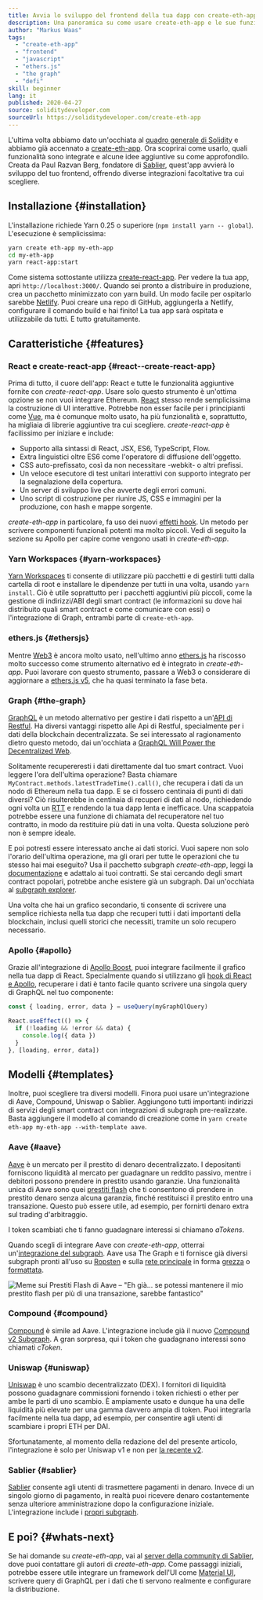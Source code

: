 ```yaml
---
title: Avvia lo sviluppo del frontend della tua dapp con create-eth-app
description: Una panoramica su come usare create-eth-app e le sue funzionalità
author: "Markus Waas"
tags:
  - "create-eth-app"
  - "frontend"
  - "javascript"
  - "ethers.js"
  - "the graph"
  - "defi"
skill: beginner
lang: it
published: 2020-04-27
source: soliditydeveloper.com
sourceUrl: https://soliditydeveloper.com/create-eth-app
---
```


L'ultima volta abbiamo dato un'occhiata al [quadro generale di Solidity](https://soliditydeveloper.com/solidity-overview-2020) e abbiamo già accennato a [create-eth-app](https://github.com/PaulRBerg/create-eth-app). Ora scoprirai come usarlo, quali funzionalità sono integrate e alcune idee aggiuntive su come approfondilo. Creata da Paul Razvan Berg, fondatore di [Sablier](http://sablier.com/), quest'app avvierà lo sviluppo del tuo frontend, offrendo diverse integrazioni facoltative tra cui scegliere.

## Installazione {#installation}

L'installazione richiede Yarn 0.25 o superiore (`npm install yarn -- global`). L'esecuzione è semplicissima:

```bash
yarn create eth-app my-eth-app
cd my-eth-app
yarn react-app:start
```

Come sistema sottostante utilizza [create-react-app](https://github.com/facebook/create-react-app). Per vedere la tua app, apri `http://localhost:3000/`. Quando sei pronto a distribuire in produzione, crea un pacchetto minimizzato con yarn build. Un modo facile per ospitarlo sarebbe [Netlify](https://www.netlify.com/). Puoi creare una repo di GitHub, aggiungerla a Netlify, configurare il comando build e hai finito! La tua app sarà ospitata e utilizzabile da tutti. E tutto gratuitamente.

## Caratteristiche {#features}

### React e create-react-app {#react--create-react-app}

Prima di tutto, il cuore dell'app: React e tutte le funzionalità aggiuntive fornite con _create-react-app_. Usare solo questo strumento è un'ottima opzione se non vuoi integrare Ethereum. [React](https://reactjs.org/) stesso rende semplicissima la costruzione di UI interattive. Potrebbe non esser facile per i principianti come [Vue](https://vuejs.org/), ma è comunque molto usato, ha più funzionalità e, soprattutto, ha migliaia di librerie aggiuntive tra cui scegliere. _create-react-app_ è facilissimo per iniziare e include:

- Supporto alla sintassi di React, JSX, ES6, TypeScript, Flow.
- Extra linguistici oltre ES6 come l'operatore di diffusione dell'oggetto.
- CSS auto-prefissato, così da non necessitare -webkit- o altri prefissi.
- Un veloce esecutore di test unitari interattivi con supporto integrato per la segnalazione della copertura.
- Un server di sviluppo live che avverte degli errori comuni.
- Uno script di costruzione per riunire JS, CSS e immagini per la produzione, con hash e mappe sorgente.

_create-eth-app_ in particolare, fa uso dei nuovi [effetti hook](https://reactjs.org/docs/hooks-effect.html). Un metodo per scrivere componenti funzionali potenti ma molto piccoli. Vedi di seguito la sezione su Apollo per capire come vengono usati in _create-eth-app_.

### Yarn Workspaces {#yarn-workspaces}

[Yarn Workspaces](https://classic.yarnpkg.com/en/docs/workspaces/) ti consente di utilizzare più pacchetti e di gestirli tutti dalla cartella di root e installare le dipendenze per tutti in una volta, usando `yarn install`. Ciò è utile soprattutto per i pacchetti aggiuntivi più piccoli, come la gestione di indirizzi/ABI degli smart contract (le informazioni su dove hai distribuito quali smart contract e come comunicare con essi) o l'integrazione di Graph, entrambi parte di `create-eth-app`.

### ethers.js {#ethersjs}

Mentre [Web3](https://docs.web3js.org/) è ancora molto usato, nell'ultimo anno [ethers.js](https://docs.ethers.io/) ha riscosso molto successo come strumento alternativo ed è integrato in _create-eth-app_. Puoi lavorare con questo strumento, passare a Web3 o considerare di aggiornare a [ethers.js v5](https://docs.ethers.org/v5/), che ha quasi terminato la fase beta.

### Graph {#the-graph}

[GraphQL](https://graphql.org/) è un metodo alternativo per gestire i dati rispetto a un'[API di Restful](https://restfulapi.net/). Ha diversi vantaggi rispetto alle Api di Restful, specialmente per i dati della blockchain decentralizzata. Se sei interessato al ragionamento dietro questo metodo, dai un'occhiata a [GraphQL Will Power the Decentralized Web](https://medium.com/graphprotocol/graphql-will-power-the-decentralized-web-d7443a69c69a).

Solitamente recupereresti i dati direttamente dal tuo smart contract. Vuoi leggere l'ora dell'ultima operazione? Basta chiamare `MyContract.methods.latestTradeTime().call()`, che recupera i dati da un nodo di Ethereum nella tua dapp. E se ci fossero centinaia di punti di dati diversi? Ciò risulterebbe in centinaia di recuperi di dati al nodo, richiedendo ogni volta un [RTT](https://wikipedia.org/wiki/Round-trip_delay_time) e rendendo la tua dapp lenta e inefficace. Una scappatoia potrebbe essere una funzione di chiamata del recuperatore nel tuo contratto, in modo da restituire più dati in una volta. Questa soluzione però non è sempre ideale.

E poi potresti essere interessato anche ai dati storici. Vuoi sapere non solo l'orario dell'ultima operazione, ma gli orari per tutte le operazioni che tu stesso hai mai eseguito? Usa il pacchetto subgraph _create-eth-app_, leggi la [documentazione](https://thegraph.com/docs/en/subgraphs/developing/creating/starting-your-subgraph) e adattalo ai tuoi contratti. Se stai cercando degli smart contract popolari, potrebbe anche esistere già un subgraph. Dai un'occhiata al [subgraph explorer](https://thegraph.com/explorer/).

Una volta che hai un grafico secondario, ti consente di scrivere una semplice richiesta nella tua dapp che recuperi tutti i dati importanti della blockchain, inclusi quelli storici che necessiti, tramite un solo recupero necessario.

### Apollo {#apollo}

Grazie all'integrazione di [Apollo Boost](https://www.apollographql.com/docs/react/get-started/), puoi integrare facilmente il grafico nella tua dapp di React. Specialmente quando si utilizzano gli [hook di React e Apollo](https://www.apollographql.com/blog/apollo-client-now-with-react-hooks), recuperare i dati è tanto facile quanto scrivere una singola query di GraphQL nel tuo componente:

```js
const { loading, error, data } = useQuery(myGraphQlQuery)

React.useEffect(() => {
  if (!loading && !error && data) {
    console.log({ data })
  }
}, [loading, error, data])
```

## Modelli {#templates}

Inoltre, puoi scegliere tra diversi modelli. Finora puoi usare un'integrazione di Aave, Compound, Uniswap o Sablier. Aggiungono tutti importanti indirizzi di servizi degli smart contract con integrazioni di subgraph pre-realizzate. Basta aggiungere il modello al comando di creazione come in `yarn create eth-app my-eth-app --with-template aave`.

### Aave {#aave}

[Aave](https://aave.com/) è un mercato per il prestito di denaro decentralizzato. I depositanti forniscono liquidità al mercato per guadagnare un reddito passivo, mentre i debitori possono prendere in prestito usando garanzie. Una funzionalità unica di Aave sono quei [prestiti flash](https://docs.aave.com/developers/guides/flash-loans) che ti consentono di prendere in prestito denaro senza alcuna garanzia, finché restituisci il prestito entro una transazione. Questo può essere utile, ad esempio, per fornirti denaro extra sul trading d'arbitraggio.

I token scambiati che ti fanno guadagnare interessi si chiamano _aTokens_.

Quando scegli di integrare Aave con _create-eth-app_, otterrai un'[integrazione del subgraph](https://docs.aave.com/developers/getting-started/using-graphql). Aave usa The Graph e ti fornisce già diversi subgraph pronti all'uso su [Ropsten](https://thegraph.com/explorer/subgraph/aave/protocol-ropsten) e sulla [rete principale](https://thegraph.com/explorer/subgraph/aave/protocol) in forma [grezza](https://thegraph.com/explorer/subgraph/aave/protocol-raw) o [formattata](https://thegraph.com/explorer/subgraph/aave/protocol).

![Meme sui Prestiti Flash di Aave – "Eh già... se potessi mantenere il mio prestito flash per più di una transazione, sarebbe fantastico"](./flashloan-meme.png)

### Compound {#compound}

[Compound](https://compound.finance/) è simile ad Aave. L'integrazione include già il nuovo [Compound v2 Subgraph](https://medium.com/graphprotocol/https-medium-com-graphprotocol-compound-v2-subgraph-highlight-a5f38f094195). A gran sorpresa, qui i token che guadagnano interessi sono chiamati _cToken_.

### Uniswap {#uniswap}

[Uniswap](https://uniswap.exchange/) è uno scambio decentralizzato (DEX). I fornitori di liquidità possono guadagnare commissioni fornendo i token richiesti o ether per ambe le parti di uno scambio. È ampiamente usato e dunque ha una delle liquidità più elevate per una gamma davvero ampia di token. Puoi integrarla facilmente nella tua dapp, ad esempio, per consentire agli utenti di scambiare i propri ETH per DAI.

Sfortunatamente, al momento della redazione del del presente articolo, l'integrazione è solo per Uniswap v1 e non per [la recente v2](https://uniswap.org/blog/uniswap-v2/).

### Sablier {#sablier}

[Sablier](https://sablier.com/) consente agli utenti di trasmettere pagamenti in denaro. Invece di un singolo giorno di pagamento, in realtà puoi ricevere denaro costantemente senza ulteriore amministrazione dopo la configurazione iniziale. L'integrazione include i [propri subgraph](https://thegraph.com/explorer/subgraph/sablierhq/sablier).

## E poi? {#whats-next}

Se hai domande su _create-eth-app_, vai al [server della community di Sablier](https://discord.gg/bsS8T47), dove puoi contattare gli autori di _create-eth-app_. Come passaggi iniziali, potrebbe essere utile integrare un framework dell'UI come [Material UI](https://material-ui.com/), scrivere query di GraphQL per i dati che ti servono realmente e configurare la distribuzione.
